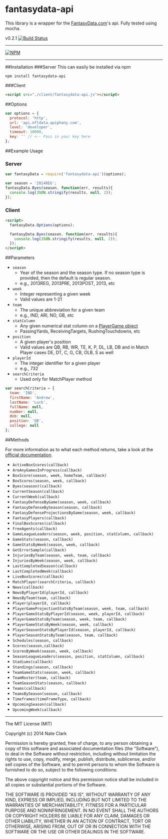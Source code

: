 # fantasydata-api

This library is a wrapper for the [FantasyData.com](http://www.fantasydata.com)'s api. Fully tested using mocha.

v0.2.1 [![Build Status](https://drone.io/github.com/n8io/fantasydata-api/status.png)](https://drone.io/github.com/n8io/fantasydata-api/latest)
___

[![NPM](https://nodei.co/npm/fantasydata-api.png?downloads=true&downloadRank=true&stars=true)](https://nodei.co/npm/fantasydata-api/)
___

##Installation
###Server
This can easily be installed via npm

```
npm install fantasydata-api
```
###Client
```html
<script src="./client/fantasydata-api.js"></script>
```

##Options

```javascript
var options = {
  protocol: 'http',
  url: 'api.nfldata.apiphany.com',
  level: 'developer',
  timeout: 10000,
  key: '' // <-- Pass in your key here
};
```

##Example Usage
### Server
```javascript
var fantasyData = require('fantasydata-api')(options);

var season = '2014REG';
fantasyData.Byes(season, function(err, results){
  console.log(JSON.stringify(results, null, 2));
});
```

### Client
```html
<script>
  fantasyData.Options(options);

  fantasyData.Byes(season, function(err, results){
    console.log(JSON.stringify(results, null, 2));
  });
</script>
```

##Parameters
* ``` season ```
  * Year of the season and the season type. If no season type is provided, then the default is regular season.
  * e.g., 2013REG, 2013PRE, 2013POST, 2013, etc
* ``` week ```
  * Integer representing a given week
  * Valid values are 1-21
* ``` team ```
  * The unique abbreviation for a given team
  * e.g., IND, ARI, NO, GB, etc
* ``` statColumn ```
  * Any given numerical stat column on a [PlayerGame object](http://fantasydata.com/resources/data-dictionary.aspx)
  * PassingYards, ReceivingTargets, RushingTouchdowns, etc
* ``` position ```
  * A given player's position
  * Valid values are QB, RB, WR, TE, K, P, DL, LB, DB and in Match Player cases DE, DT, C, G, CB, OLB, S as well
* ``` playerId ```
  * The integer identifier for a given player
  * e.g., 732
* ``` searchCriteria ```
  * Used only for MatchPlayer method
```javascript
var searchCriteria = {
  team: 'IND',
  firstName: 'Andrew',
  lastName: 'Luck',
  fullName: null,
  number: null,
  dob: null,
  position: 'QB',
  college: null
};
```

##Methods

For more information as to what each method returns, take a look at the [official documentation](https://developer.fantasydata.com/api-documentation).

* ```ActiveBoxScores(callback)```
* ```AreAnyGamesInProgress(callback)```
* ```BoxScore(season, week, homeTeam, callback)```
* ```BoxScores(season, week, callback)```
* ```Byes(season)(callback)```
* ```CurrentSeason(callback)```
* ```CurrentWeek(callback)```
* ```FantasyDefenseByGame(season, week, callback)```
* ```FantasyDefenseBySeason(season, callback)```
* ```FantasyDefenseProjectionsByGame(season, week, callback)```
* ```FantasyPlayers(callback)```
* ```FinalBoxScores(callback)```
* ```FreeAgents(callback)```
* ```GameLeagueLeaders(season, week, position, statColumn, callback)```
* ```GameStats(season, callback)```
* ```GameStatsByWeek(season, week, callback)```
* ```GetErrorSample(callback)```
* ```InjuriesByTeam(season, week, team, callback)```
* ```InjuriesByWeek(season, week, callback)```
* ```LastCompletedSeason(callback)```
* ```LastCompletedWeek(callback)```
* ```LiveBoxScores(callback)```
* ```MatchPlayer(searchCriteria, callback)```
* ```News(callback)```
* ```NewsByPlayerId(playerId, callback)```
* ```NewsByTeam(team, callback)```
* ```Player(playerId, callback)```
* ```PlayerGameProjectionStatsByTeam(season, week, team, callback)```
* ```PlayerGameStatsByPlayerId(season, week, playerId, callback)```
* ```PlayerGameStatsByTeam(season, week, team, callback)```
* ```PlayerGameStatsByWeek(season, week, callback)```
* ```PlayerSeasonStatsByPlayerId(season, playerId, callback)```
* ```PlayerSeasonStatsByTeam(season, team, callback)```
* ```Schedules(season, callback)```
* ```Scores(season,callback)```
* ```ScoresByWeek(season, week, callback)```
* ```SeasonLeagueLeaders(season, position, statColumn, callback)```
* ```Stadiums(callback)```
* ```Standings(season, callback)```
* ```TeamGameStats(season, week, callback)```
* ```TeamRoster(team, callback)```
* ```TeamSeasonStats(season, callback)```
* ```Teams(callback)```
* ```TeamsBySeason(season, callback)```
* ```Timeframes(timeFrameType, callback)```
* ```UpcomingSeason(callback)```
* ```UpcomingWeek(callback)```

___


The MIT License (MIT)

Copyright (c) 2014 Nate Clark

Permission is hereby granted, free of charge, to any person obtaining a copy
of this software and associated documentation files (the "Software"), to deal
in the Software without restriction, including without limitation the rights
to use, copy, modify, merge, publish, distribute, sublicense, and/or sell
copies of the Software, and to permit persons to whom the Software is
furnished to do so, subject to the following conditions:

The above copyright notice and this permission notice shall be included in all
copies or substantial portions of the Software.

THE SOFTWARE IS PROVIDED "AS IS", WITHOUT WARRANTY OF ANY KIND, EXPRESS OR
IMPLIED, INCLUDING BUT NOT LIMITED TO THE WARRANTIES OF MERCHANTABILITY,
FITNESS FOR A PARTICULAR PURPOSE AND NONINFRINGEMENT. IN NO EVENT SHALL THE
AUTHORS OR COPYRIGHT HOLDERS BE LIABLE FOR ANY CLAIM, DAMAGES OR OTHER
LIABILITY, WHETHER IN AN ACTION OF CONTRACT, TORT OR OTHERWISE, ARISING FROM,
OUT OF OR IN CONNECTION WITH THE SOFTWARE OR THE USE OR OTHER DEALINGS IN THE
SOFTWARE.